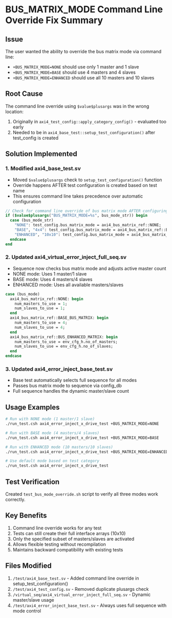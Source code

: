 # BUS_MATRIX_MODE Command Line Override Fix Summary

## Issue
The user wanted the ability to override the bus matrix mode via command line:
- `+BUS_MATRIX_MODE=NONE` should use only 1 master and 1 slave
- `+BUS_MATRIX_MODE=BASE` should use 4 masters and 4 slaves  
- `+BUS_MATRIX_MODE=ENHANCED` should use all 10 masters and 10 slaves

## Root Cause
The command line override using `$value$plusargs` was in the wrong location:
1. Originally in `axi4_test_config::apply_category_config()` - evaluated too early
2. Needed to be in `axi4_base_test::setup_test_configuration()` after test_config is created

## Solution Implemented

### 1. Modified axi4_base_test.sv
- Moved `$value$plusargs` check to `setup_test_configuration()` function
- Override happens AFTER test configuration is created based on test name
- This ensures command line takes precedence over automatic configuration

```systemverilog
// Check for command line override of bus matrix mode AFTER configuring
if ($value$plusargs("BUS_MATRIX_MODE=%s", bus_mode_str)) begin
  case (bus_mode_str)
    "NONE": test_config.bus_matrix_mode = axi4_bus_matrix_ref::NONE;
    "BASE", "4x4": test_config.bus_matrix_mode = axi4_bus_matrix_ref::BASE_BUS_MATRIX;
    "ENHANCED", "10x10": test_config.bus_matrix_mode = axi4_bus_matrix_ref::BUS_ENHANCED_MATRIX;
  endcase
end
```

### 2. Updated axi4_virtual_error_inject_full_seq.sv
- Sequence now checks bus matrix mode and adjusts active master count
- NONE mode: Uses 1 master/1 slave
- BASE mode: Uses 4 masters/4 slaves
- ENHANCED mode: Uses all available masters/slaves

```systemverilog
case (bus_mode)
  axi4_bus_matrix_ref::NONE: begin
    num_masters_to_use = 1;
    num_slaves_to_use = 1;
  end
  axi4_bus_matrix_ref::BASE_BUS_MATRIX: begin
    num_masters_to_use = 4;
    num_slaves_to_use = 4;
  end
  axi4_bus_matrix_ref::BUS_ENHANCED_MATRIX: begin
    num_masters_to_use = env_cfg_h.no_of_masters;
    num_slaves_to_use = env_cfg_h.no_of_slaves;
  end
endcase
```

### 3. Updated axi4_error_inject_base_test.sv
- Base test automatically selects full sequence for all modes
- Passes bus matrix mode to sequence via config_db
- Full sequence handles the dynamic master/slave count

## Usage Examples

```bash
# Run with NONE mode (1 master/1 slave)
./run_test.csh axi4_error_inject_x_drive_test +BUS_MATRIX_MODE=NONE

# Run with BASE mode (4 masters/4 slaves)  
./run_test.csh axi4_error_inject_x_drive_test +BUS_MATRIX_MODE=BASE

# Run with ENHANCED mode (10 masters/10 slaves)
./run_test.csh axi4_error_inject_x_drive_test +BUS_MATRIX_MODE=ENHANCED

# Use default mode based on test category
./run_test.csh axi4_error_inject_x_drive_test
```

## Test Verification
Created `test_bus_mode_override.sh` script to verify all three modes work correctly.

## Key Benefits
1. Command line override works for any test
2. Tests can still create their full interface arrays (10x10)
3. Only the specified subset of masters/slaves are activated
4. Allows flexible testing without recompilation
5. Maintains backward compatibility with existing tests

## Files Modified
1. `/test/axi4_base_test.sv` - Added command line override in setup_test_configuration()
2. `/test/axi4_test_config.sv` - Removed duplicate plusargs check
3. `/virtual_seq/axi4_virtual_error_inject_full_seq.sv` - Dynamic master/slave usage
4. `/test/axi4_error_inject_base_test.sv` - Always uses full sequence with mode control